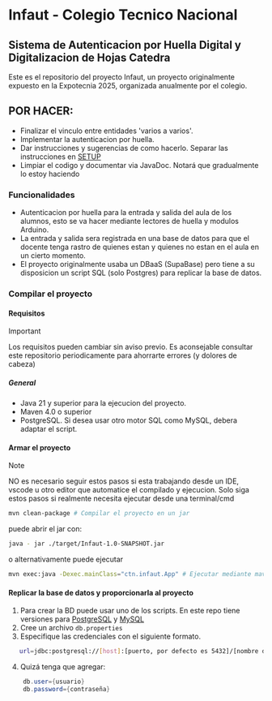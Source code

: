 # Infaut - Colegio Tecnico Nacional

## Sistema de Autenticacion por Huella Digital y Digitalizacion de Hojas Catedra

Este es el repositorio del proyecto Infaut, un proyecto originalmente 
expuesto en la Expotecnia 2025, organizada anualmente por el colegio.

## POR HACER:
- Finalizar el vinculo entre entidades 'varios a varios'. 
- Implementar la autenticacion por huella.
- Dar instrucciones y sugerencias de como hacerlo. Separar las instrucciones en [SETUP](setup.md)
- Limpiar el codigo y documentar via JavaDoc. Notará que gradualmente lo estoy haciendo

### Funcionalidades

- Autenticacion por huella para la entrada y salida del aula de los alumnos,
  esto se va hacer mediante lectores de huella y modulos Arduino.
- La entrada y salida sera registrada en una base de datos para que el docente tenga
  rastro de quienes estan y quienes no estan en el aula en un cierto momento.
- El proyecto originalmente usaba un DBaaS (SupaBase) pero tiene a su disposicion un 
  script SQL (solo Postgres) para replicar la base de datos. 

### Compilar el proyecto

#### Requisitos

> [!IMPORTANT]
> Los requisitos pueden cambiar sin aviso previo. Es aconsejable consultar este
> repositorio periodicamente para ahorrarte errores (y dolores de cabeza)

##### General

- Java 21 y superior para la ejecucion del proyecto.
- Maven 4.0 o superior
- PostgreSQL. Si desea usar otro motor SQL como MySQL, debera adaptar el script.

#### Armar el proyecto

> [!NOTE]
> NO es necesario seguir estos pasos si esta trabajando desde un IDE, vscode
> u otro editor que automatice el compilado y ejecucion.
> Solo siga estos pasos si realmente necesita ejecutar desde una terminal/cmd

```sh
mvn clean-package # Compilar el proyecto en un jar
```

puede abrir el jar con:

```sh
java - jar ./target/Infaut-1.0-SNAPSHOT.jar
```

o alternativamente puede ejecutar

```sh
mvn exec:java -Dexec.mainClass="ctn.infaut.App" # Ejecutar mediante maven
```

#### Replicar la base de datos y proporcionarla al proyecto

1. Para crear la BD puede usar uno de los scripts. En este repo tiene versiones para [PostgreSQL](crear_DB.sql) y [MySQL](db_mysql.sql)
2. Cree un archivo `db.properties`
3. Especifique las credenciales con el siguiente formato.
```sh
   url=jdbc:postgresql://[host]:[puerto, por defecto es 5432]/[nombre de la DB] 
```
4. Quizá tenga que agregar:
``` java
    db.user={usuario}
    db.password={contraseña}
```
